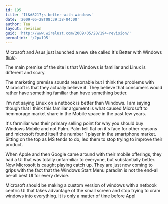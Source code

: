 ```yaml
---
id: 195
title: 'It&#8217;s better with windows'
date: '2009-05-28T08:39:38-04:00'
author: Tea
layout: revision
guid: 'http://www.wirelust.com/2009/05/28/194-revision/'
permalink: '/?p=195'
---
```


Microsoft and Asus just launched a new site called It's Better with Windows ([link](http://www.itsbetterwithwindows.com/)).

The main premise of the site is that Windows is familiar and Linux is different and scary.

The marketing premise sounds reasonable but I think the problems with Microsoft is that they actually believe it. They believe that consumers would rather have something familiar than have something better.

I'm not saying Linux on a netbook is better than Windows. I am saying though that I think this familiar argument is what caused Microsoft to hemmorage market share in the Mobile space in the past few years.

It's farmiliar was their primary selling point for why you should buy Windows Mobile and not Palm. Palm fell flat on it's face for other reasons and microsoft found itself the number 1 player in the smartphone market. Sitting on the top as MS tends to do, led them to stop trying to improve their product.

When Apple and then Google came around with their mobile offerings, they had a UI that was totally unfarmiliar to everyone, but substantially better. Now Microsoft is caught playing catch up. They are just now coming to grips with the fact that the Windows Start Menu paradim is not the end-all be-all best UI for every device.

Microsoft should be making a custom version of windows with a netbook centric UI that takes advantage of the small screen and stop trying to cram windows into everything. It is only a matter of time before Appl